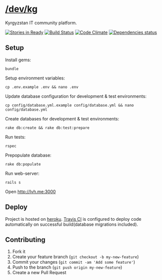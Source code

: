 # [/dev/kg](http://www.dev.kg)

Kyrgyzstan IT community platform.

[![Stories in Ready](https://badge.waffle.io/spalmalo/dev.kg.png?label=ready&title=Ready)](https://waffle.io/spalmalo/dev.kg)
[![Build Status](https://travis-ci.org/Spalmalo/dev.kg.svg?branch=master)](https://travis-ci.org/Spalmalo/dev.kg)
[![Code Climate](https://codeclimate.com/github/Spalmalo/dev.kg/badges/gpa.svg)](https://codeclimate.com/github/Spalmalo/dev.kg)
[![Dependencies status](https://gemnasium.com/Spalmalo/dev.kg.png)](https://gemnasium.com/Spalmalo/dev.kg)
## Setup

Install gems:

    bundle

Setup environment variables:

    cp .env.example .env && nano .env

Update database configuration for development & test environments:

    cp config/database.yml.example config/database.yml && nano config/database.yml

Create databases for development & test environments:

    rake db:create && rake db:test:prepare

Run tests:

    rspec

Prepopulate database:

    rake db:populate

Run web-server:

    rails s

Open http://lvh.me:3000

## Deploy

Project is hosted on [heroku](https://heroku.com). [Travis CI](https://travis-ci.org/Spalmalo/dev.kg) is configured to deploy code automatically on successful build(database migrations included).

## Contributing

1. Fork it
2. Create your feature branch (`git checkout -b my-new-feature`)
3. Commit your changes (`git commit -am 'Add some feature'`)
4. Push to the branch (`git push origin my-new-feature`)
5. Create a new Pull Request

